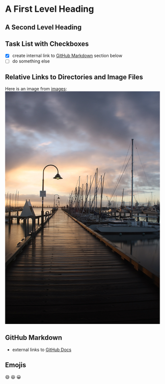 # A First Level Heading 

## A Second Level Heading

## Task List with Checkboxes

- [X] create internal link to [GitHub Markdown](#github-markdown) section below
- [ ] do something else

## Relative Links to Directories and Image Files

Here is an image from [images](/images/):
![Samaria Gorge](images/williamstown-1057646.jpg)


## GitHub Markdown

- external links to [GitHub Docs](https://docs.github.com/en/get-started/writing-on-github/getting-started-with-writing-and-formatting-on-github/basic-writing-and-formatting-syntax)

## Emojis

:smile:
:laughing:
:grinning: